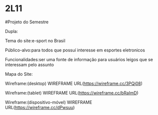 # 2L11

#Projeto do Semestre

Dupla:

Tema do site:e-sport no Brasil

Público-alvo:para todos que possuí interesse em esportes eletronicos

Funcionalidades:ser uma fonte de informação para usuários leigos que se interessam pelo assunto 

Mapa do Site:

Wireframe:(desktop) WIREFRAME URL(https://wireframe.cc/3PQj08)

Wireframe:(tablet) WIREFRAME URL(https://wireframe.cc/bRaImD)

Wireframe:(dispositivo-móvel) WIREFRAME URL(https://wireframe.cc/dPwsuu)


